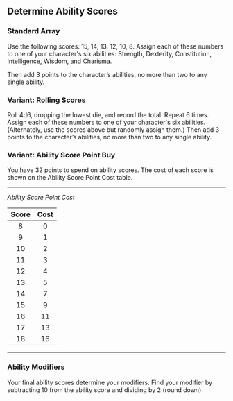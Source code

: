 ## Determine Ability Scores

### Standard Array

Use the following scores: 15, 14, 13, 12, 10, 8.
Assign each of these numbers to one of your character's six abilities: Strength, Dexterity, Constitution, Intelligence, Wisdom, and Charisma.

Then add 3 points to the character’s abilities, no more than two to any single ability.

### Variant: Rolling Scores

Roll 4d6, dropping the lowest die, and record the total.
Repeat 6 times.
Assign each of these numbers to one of your character's six abilities.
(Alternately, use the scores above but randomly assign them.)
Then add 3 points to the character’s abilities, no more than two to any single ability.

### Variant: Ability Score Point Buy

You have 32 points to spend on ability scores.
The cost of each score is shown on the Ability Score Point Cost table.

___
<!-- markdownlint-disable-next-line no-emphasis-as-heading -->
_Ability Score Point Cost_

| Score | Cost |
|:-----:|:----:|
|   8   |   0  |
|   9   |   1  |
|  10   |   2  |
|  11   |   3  |
|  12   |   4  |
|  13   |   5  |
|  14   |   7  |
|  15   |   9  |
|  16   |  11  |
|  17   |  13  |
|  18   |  16  |

___

### Ability Modifiers

Your final ability scores determine your modifiers.
Find your modifier by subtracting 10 from the ability score and dividing by 2 (round down).
